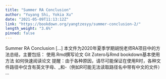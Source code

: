 ```yaml
---
title: "Summer RA Conclusion"
author: "Yuyang Shi, Yokia Xu"
date: "2021-05-09T11:13:12Z"
link: "https://bookdown.org/yangtzesyy/summer-conclusion-2/"
length_weight: "3.6%"
pinned: false
---
```


Summer RA Conclusion [...] 本文件为2020年夏季学期胡悦老师RA项目中的方法总结，主要包括： 使用.Rmd撰写论文 Git Zotero与Rmd bookdown基本使用方法 如何快速阅读论文 提醒：由于各种原因，请尽可能保证在使用R时，各种文件路径中仅含有英文字母、_和-（例如R可能无法读取路径名中带有中文的文件） ...

